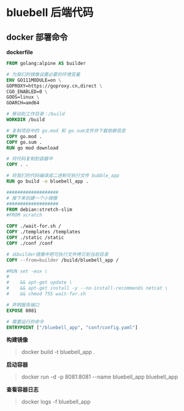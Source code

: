 # bluebell 后端代码

## docker 部署命令
**dockerfile**
```dockerfile
FROM golang:alpine AS builder

# 为我们的镜像设置必要的环境变量
ENV GO111MODULE=on \
GOPROXY=https://goproxy.cn,direct \
CGO_ENABLED=0 \
GOOS=linux \
GOARCH=amd64

# 移动到工作目录：/build
WORKDIR /build

# 复制项目中的 go.mod 和 go.sum文件并下载依赖信息
COPY go.mod .
COPY go.sum .
RUN go mod download

# 将代码复制到容器中
COPY . .

# 将我们的代码编译成二进制可执行文件 bubble_app
RUN go build -o bluebell_app .

###################
# 接下来创建一个小镜像
###################
FROM debian:stretch-slim
#FROM scratch

COPY ./wait-for.sh /
COPY ./templates /templates
COPY ./static /static
COPY ./conf /conf

# 从builder镜像中把可执行文件拷贝到当前目录
COPY --from=builder /build/bluebell_app /

#RUN set -eux \
#
#    && apt-get update \
#    && apt-get install -y --no-install-recommends netcat \
#    && chmod 755 wait-for.sh

# 声明服务端口
EXPOSE 8081

# 需要运行的命令
ENTRYPOINT ["/bluebell_app", "conf/config.yaml"]
```
**构建镜像**
> docker build -t bluebell_app .

**启动容器**
> docker run -d -p 8081:8081 --name bluebell_app bluebell_app

**查看容器日志**
> docker logs -f bluebell_app